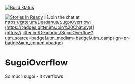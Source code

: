 [![Build Status](https://travis-ci.org/Deadarius/SugoiOverflow.svg?branch=master)](https://travis-ci.org/Deadarius/SugoiOverflow)

[![Stories in Ready](https://badge.waffle.io/Deadarius/SugoiOverflow.png?label=ready&title=Ready)](https://waffle.io/Deadarius/SugoiOverflow)
[![Join the chat at https://gitter.im/Deadarius/SugoiOverflow](https://badges.gitter.im/Join%20Chat.svg)](https://gitter.im/Deadarius/SugoiOverflow?utm_source=badge&utm_medium=badge&utm_campaign=pr-badge&utm_content=badge)

# SugoiOverflow
So much sugoi - it overflows
